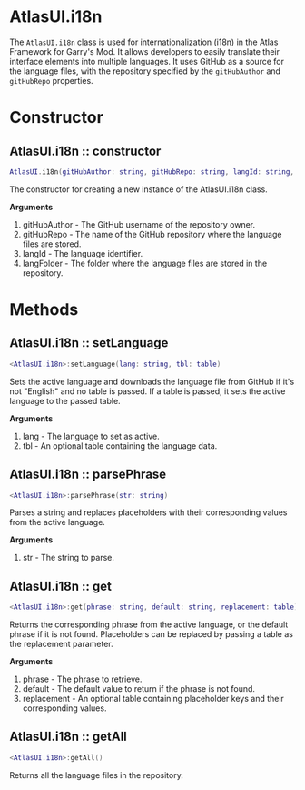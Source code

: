 # AtlasUI.i18n

The `AtlasUI.i18n` class is used for internationalization (i18n) in the Atlas Framework for Garry's Mod. It allows developers to easily translate their interface elements into multiple languages. It uses GitHub as a source for the language files, with the repository specified by the `gitHubAuthor` and `gitHubRepo` properties.

# Constructor

## AtlasUI.i18n :: constructor

```lua
AtlasUI.i18n(gitHubAuthor: string, gitHubRepo: string, langId: string, langFolder: string)
```

The constructor for creating a new instance of the AtlasUI.i18n class.

**Arguments**

1. gitHubAuthor - The GitHub username of the repository owner.
2. gitHubRepo - The name of the GitHub repository where the language files are stored.
3. langId - The language identifier.
4. langFolder - The folder where the language files are stored in the repository.

# Methods

## AtlasUI.i18n :: setLanguage

```lua
<AtlasUI.i18n>:setLanguage(lang: string, tbl: table)
```

Sets the active language and downloads the language file from GitHub if it's not "English" and no table is passed. If a table is passed, it sets the active language to the passed table.

**Arguments**

1. lang - The language to set as active.
2. tbl - An optional table containing the language data.

## AtlasUI.i18n :: parsePhrase

```lua
<AtlasUI.i18n>:parsePhrase(str: string)
```

Parses a string and replaces placeholders with their corresponding values from the active language.

**Arguments**

1. str - The string to parse.

## AtlasUI.i18n :: get

```lua
<AtlasUI.i18n>:get(phrase: string, default: string, replacement: table)
```

Returns the corresponding phrase from the active language, or the default phrase if it is not found. Placeholders can be replaced by passing a table as the replacement parameter.

**Arguments**

1. phrase - The phrase to retrieve.
2. default - The default value to return if the phrase is not found.
3. replacement - An optional table containing placeholder keys and their corresponding values.

## AtlasUI.i18n :: getAll

```lua
<AtlasUI.i18n>:getAll()
```

Returns all the language files in the repository.